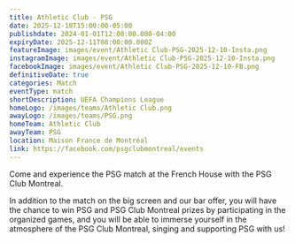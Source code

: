 ```yaml
---
title: Athletic Club - PSG
date: 2025-12-10T15:00:00-05:00
publishdate: 2024-01-01T12:00:00.000-04:00
expiryDate: 2025-12-11T08:00:00.000Z
featureImage: images/event/Athletic Club-PSG-2025-12-10-Insta.png
instagramImage: images/event/Athletic Club-PSG-2025-12-10-Insta.png
facebookImage: images/event/Athletic Club-PSG-2025-12-10-FB.png
definitiveDate: true
categories: Match
eventType: match
shortDescription: UEFA Champions League
homeLogo: /images/teams/Athletic Club.png
awayLogo: /images/teams/PSG.png
homeTeam: Athletic Club
awayTeam: PSG
location: Maison France de Montréal
link: https://facebook.com/psgclubmontreal/events
---
```


Come and experience the PSG match at the French House with the PSG Club Montreal.

In addition to the match on the big screen and our bar offer, you will have the chance to win PSG and PSG Club Montreal prizes by participating in the organized games, and you will be able to immerse yourself in the atmosphere of the PSG Club Montreal, singing and supporting PSG with us!
